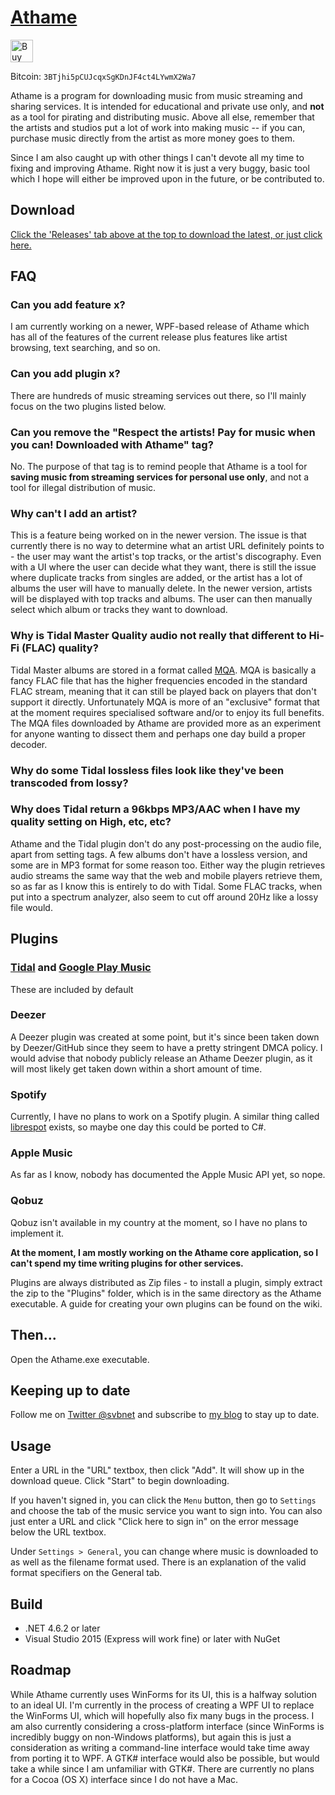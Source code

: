 [Athame](https://svbnet.co/athame)
======
<a href='https://ko-fi.com/A0343RZ9' target='_blank'><img height='36' style='border:0px;height:36px;' src='https://az743702.vo.msecnd.net/cdn/kofi2.png?v=0' border='0' alt='Buy Me a Coffee at ko-fi.com' /></a>

Bitcoin: `3BTjhi5pCUJcqxSgKDnJF4ct4LYwmX2Wa7`

Athame is a program for downloading music from music streaming and sharing services.
It is intended for educational and private use only, and **not** as a tool for pirating and distributing music.
Above all else, remember that the artists and studios put a lot of work into making music -- if you can, purchase
music directly from the artist as more money goes to them.

Since I am also caught up with other things I can't devote all my time to fixing and improving Athame. Right now it is
just a very buggy, basic tool which I hope will either be improved upon in the future, or be contributed to.

Download
--------
[Click the 'Releases' tab above at the top to download the latest, or just click here.](https://github.com/svbnet/Athame/releases)

FAQ
---
### Can you add feature x?
I am currently working on a newer, WPF-based release of Athame which has all of the features of the current release plus features
like artist browsing, text searching, and so on.

### Can you add plugin x?
There are hundreds of music streaming services out there, so I'll mainly focus on the two plugins listed below.

### Can you remove the "Respect the artists! Pay for music when you can! Downloaded with Athame" tag?
No. The purpose of that tag is to remind people that Athame is a tool for **saving music from streaming services for personal use only**, and not a tool
for illegal distribution of music.

### Why can't I add an artist?
This is a feature being worked on in the newer version. The issue is that currently there is no way to determine what an artist URL definitely points to - the user
may want the artist's top tracks, or the artist's discography. Even with a UI where the user can decide what they want, there is still the issue where duplicate tracks
from singles are added, or the artist has a lot of albums the user will have to manually delete. In the newer version, artists will be displayed with top tracks and albums.
The user can then manually select which album or tracks they want to download.

### Why is Tidal Master Quality audio not really that different to Hi-Fi (FLAC) quality?
Tidal Master albums are stored in a format called [MQA](https://en.wikipedia.org/wiki/Master_Quality_Authenticated). MQA is basically a fancy FLAC file that has the
higher frequencies encoded in the standard FLAC stream, meaning that it can still be played back on players that don't support it directly. Unfortunately MQA is more of an
"exclusive" format that at the moment requires specialised software and/or to enjoy its full benefits. The MQA files downloaded by Athame are provided more as an experiment for anyone
wanting to dissect them and perhaps one day build a proper decoder.

### Why do some Tidal lossless files look like they've been transcoded from lossy?
### Why does Tidal return a 96kbps MP3/AAC when I have my quality setting on High, etc, etc?
Athame and the Tidal plugin don't do any post-processing on the audio file, apart from setting tags. A few albums don't have a lossless version, and some are in MP3 format for some reason
too. Either way the plugin retrieves audio streams the same way that the web and mobile players retrieve them, so as far as I know this is entirely to do with Tidal. Some FLAC tracks,
when put into a spectrum analyzer, also seem to cut off around 20Hz like a lossy file would.


Plugins
-------
### [Tidal](https://github.com/svbnet/AthamePlugin.Tidal/releases) and [Google Play Music](https://github.com/svbnet/AthamePlugin.GooglePlayMusic/releases)
These are included by default

### Deezer
A Deezer plugin was created at some point, but it's since been taken down by Deezer/GitHub since they seem to have a pretty stringent DMCA policy. I would advise that nobody publicly release an Athame Deezer plugin, as it will most likely
get taken down within a short amount of time.

### Spotify
Currently, I have no plans to work on a Spotify plugin. A similar thing called [librespot](https://github.com/plietar/librespot) exists, so
maybe one day this could be ported to C#.

### Apple Music
As far as I know, nobody has documented the Apple Music API yet, so nope.

### Qobuz
Qobuz isn't available in my country at the moment, so I have no plans to implement it.

**At the moment, I am mostly working on the Athame core application, so I can't spend my time writing plugins for other services.**

Plugins are always distributed as Zip files - to install a plugin, simply extract the zip to the "Plugins" folder, which is in the same directory
as the Athame executable. A guide for creating your own plugins can be found on the wiki.

Then...
-------
Open the Athame.exe executable.

Keeping up to date
------------------
Follow me on [Twitter @svbnet](https://twitter.com/svbnet) and subscribe to [my blog](https://blog.svbnet.co) to stay up to date.

Usage
-----
Enter a URL in the "URL" textbox, then click "Add". It will show up in the download queue. Click "Start" to begin downloading.

If you haven't signed in, you can click the `Menu` button, then go to `Settings` and choose the tab of the music service
you want to sign into. You can also just enter a URL and click "Click here to sign in" on the error message below the URL
textbox.

Under `Settings > General`, you can change where music is downloaded to as well as the filename format used. There is an explanation
of the valid format specifiers on the General tab.

Build
-----
* .NET 4.6.2 or later
* Visual Studio 2015 (Express will work fine) or later with NuGet

Roadmap
-------
While Athame currently uses WinForms for its UI, this is a halfway solution to an ideal UI. I'm currently in the process of creating a
WPF UI to replace the WinForms UI, which will hopefully also fix many bugs in the process. I am also currently considering a cross-platform
interface (since WinForms is incredibly buggy on non-Windows platforms), but again this is just a consideration as writing a command-line
interface would take time away from porting it to WPF. A GTK# interface would also be possible, but would take a while since I am unfamiliar with GTK#.
There are currently no plans for a Cocoa (OS X) interface since I do not have a Mac.